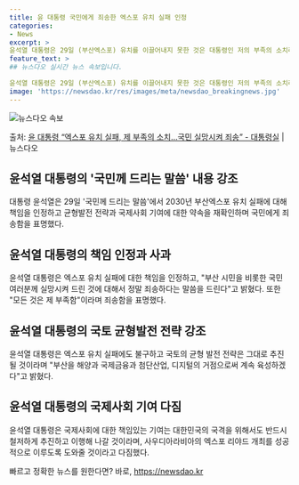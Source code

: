 ```yaml
---
title: 윤 대통령 국민에게 죄송한 엑스포 유치 실패 인정
categories:
- News
excerpt: >
윤석열 대통령은 29일 (부산엑스포) 유치를 이끌어내지 못한 것은 대통령인 저의 부족의 소치라고 말했다. 이…
feature_text: >
## 뉴스다오 실시간 뉴스 속보입니다.

윤석열 대통령은 29일 (부산엑스포) 유치를 이끌어내지 못한 것은 대통령인 저의 부족의 소치라고 말했다. 이…
image: 'https://newsdao.kr/res/images/meta/newsdao_breakingnews.jpg'
---
```


![뉴스다오 속보](https://newsdao.kr/res/images/meta/newsdao_breakingnews.jpg)

<p>출처: <a href="https://newsdao.kr/2679" rel="dofollow">윤 대통령 “엑스포 유치 실패, 제 부족의 소치…국민 실망시켜 죄송”  - 대통령실</a> | 뉴스다오</p>

<h2 data-ke-size="size26">윤석열 대통령의 '국민께 드리는 말씀' 내용 강조</h2>
<p data-ke-size="size16">대통령 윤석열은 29일 '국민께 드리는 말씀'에서 2030년 부산엑스포 유치 실패에 대해 책임을 인정하고 균형발전 전략과 국제사회 기여에 대한 약속을 재확인하며 국민에게 죄송함을 표명했다.</p>

<h2 data-ke-size="size26">윤석열 대통령의 책임 인정과 사과</h2>
<p data-ke-size="size16">윤석열 대통령은 엑스포 유치 실패에 대한 책임을 인정하고, "부산 시민을 비롯한 국민 여러분께 실망시켜 드린 것에 대해서 정말 죄송하다는 말씀을 드린다"고 밝혔다. 또한 "모든 것은 제 부족함"이라며 죄송함을 표명했다.</p>

<h2 data-ke-size="size26">윤석열 대통령의 국토 균형발전 전략 강조</h2>
<p data-ke-size="size16">윤석열 대통령은 엑스포 유치 실패에도 불구하고 국토의 균형 발전 전략은 그대로 추진될 것이라며 "부산을 해양과 국제금융과 첨단산업, 디지털의 거점으로써 계속 육성하겠다"고 밝혔다.</p>

<h2 data-ke-size="size26">윤석열 대통령의 국제사회 기여 다짐</h2>
<p data-ke-size="size16">윤석열 대통령은 국제사회에 대한 책임있는 기여는 대한민국의 국격을 위해서도 반드시 철저하게 추진하고 이행해 나갈 것이라며, 사우디아라비아의 엑스포 리야드 개최를 성공적으로 이루도록 도와줄 것이라고 다짐했다.</p>
 

빠르고 정확한 뉴스를 원한다면? 바로, <a href="https://newsdao.kr" rel="dofollow">https://newsdao.kr</a>


    
